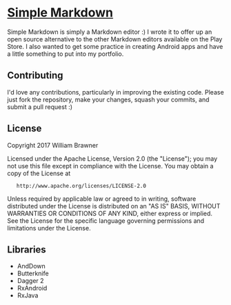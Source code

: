 # [Simple Markdown](https://wbrawner.com/simple-markdown)

Simple Markdown is simply a Markdown editor :) I wrote it to offer up an open source alternative to
the other Markdown editors available on the Play Store. I also wanted to get some practice in
creating Android apps and have a little something to put into my portfolio.

## Contributing

I'd love any contributions, particularly in improving the existing code. Please just fork the
repository, make your changes, squash your commits, and submit a pull request :)

## License

   Copyright 2017 William Brawner

   Licensed under the Apache License, Version 2.0 (the "License");
   you may not use this file except in compliance with the License.
   You may obtain a copy of the License at

       http://www.apache.org/licenses/LICENSE-2.0

   Unless required by applicable law or agreed to in writing, software
   distributed under the License is distributed on an "AS IS" BASIS,
   WITHOUT WARRANTIES OR CONDITIONS OF ANY KIND, either express or implied.
   See the License for the specific language governing permissions and
   limitations under the License.

## Libraries

- AndDown
- Butterknife
- Dagger 2
- RxAndroid
- RxJava